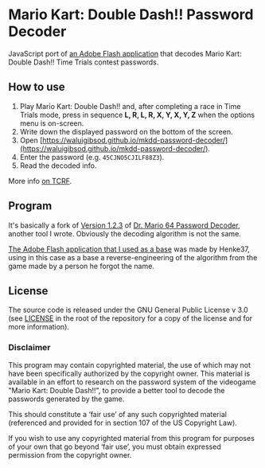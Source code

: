 # Mario Kart: Double Dash!! Password Decoder

JavaScript port of [an Adobe Flash application](https://github.com/WaluigiBSOD/mkdd-password-decoder/raw/master/swf/IA9lJeQ.swf) that decodes Mario Kart: Double Dash!! Time Trials contest passwords.

## How to use

1. Play Mario Kart: Double Dash!! and, after completing a race in Time Trials mode, press in sequence **L, R, L, R, X, Y, X, Y, Z** when the options menu is on-screen.
2. Write down the displayed password on the bottom of the screen.
3. Open [https://waluigibsod.github.io/mkdd-password-decoder/](https://waluigibsod.github.io/mkdd-password-decoder/).
4. Enter the password (e.g. `45CJNO5CJILF88Z3`).
5. Read the decoded info.

More info [on TCRF](https://tcrf.net/Mario_Kart:_Double_Dash!!#Contest_Code).

## Program

It's basically a fork of [Version 1.2.3](https://github.com/WaluigiBSOD/dm64-password-decoder/releases/tag/1.2.3) of [Dr. Mario 64 Password Decoder](https://github.com/WaluigiBSOD/dm64-password-decoder/), another tool I wrote. Obviously the decoding algorithm is not the same.

[The Adobe Flash application that I used as a base](https://github.com/WaluigiBSOD/mkdd-password-decoder/raw/master/swf/IA9lJeQ.swf) was made by Henke37, using in this case as a base a reverse-engineering of the algorithm from the game made by a person he forgot the name.

## License

The source code is released under the GNU General Public License v 3.0 (see [LICENSE](https://github.com/WaluigiBSOD/mkdd-password-decoder/blob/master/LICENSE) in the root of the repository for a copy of the license and for more information).

### Disclaimer

This program may contain copyrighted material, the use of which may not have been specifically authorized by the copyright owner.
This material is available in an effort to research on the password system of the videogame "Mario Kart: Double Dash!!", to provide a better tool to decode the passwords generated by the game.

This should constitute a ‘fair use’ of any such copyrighted material (referenced and provided for in section 107 of the US Copyright Law).

If you wish to use any copyrighted material from this program for purposes of your own that go beyond ‘fair use’, you must obtain expressed permission from the copyright owner.